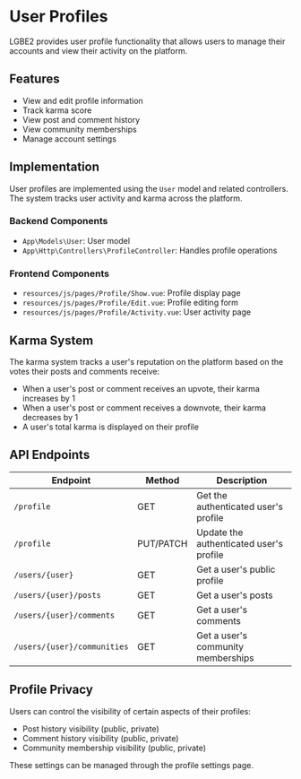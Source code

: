 # User Profiles

LGBE2 provides user profile functionality that allows users to manage their accounts and view their activity on the platform.

## Features

- View and edit profile information
- Track karma score
- View post and comment history
- View community memberships
- Manage account settings

## Implementation

User profiles are implemented using the `User` model and related controllers. The system tracks user activity and karma across the platform.

### Backend Components

- `App\Models\User`: User model
- `App\Http\Controllers\ProfileController`: Handles profile operations

### Frontend Components

- `resources/js/pages/Profile/Show.vue`: Profile display page
- `resources/js/pages/Profile/Edit.vue`: Profile editing form
- `resources/js/pages/Profile/Activity.vue`: User activity page

## Karma System

The karma system tracks a user's reputation on the platform based on the votes their posts and comments receive:

- When a user's post or comment receives an upvote, their karma increases by 1
- When a user's post or comment receives a downvote, their karma decreases by 1
- A user's total karma is displayed on their profile

## API Endpoints

| Endpoint | Method | Description |
|----------|--------|-------------|
| `/profile` | GET | Get the authenticated user's profile |
| `/profile` | PUT/PATCH | Update the authenticated user's profile |
| `/users/{user}` | GET | Get a user's public profile |
| `/users/{user}/posts` | GET | Get a user's posts |
| `/users/{user}/comments` | GET | Get a user's comments |
| `/users/{user}/communities` | GET | Get a user's community memberships |

## Profile Privacy

Users can control the visibility of certain aspects of their profiles:

- Post history visibility (public, private)
- Comment history visibility (public, private)
- Community membership visibility (public, private)

These settings can be managed through the profile settings page.

